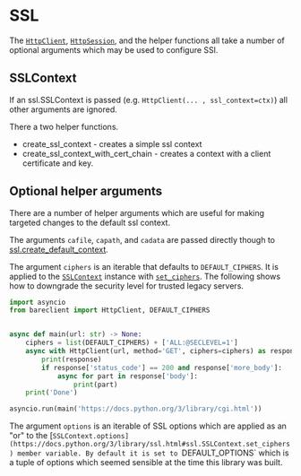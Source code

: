 # SSL

The [`HttpClient`](/api/bareclient/#class-httpclient),
[`HttpSession`](/api/bareclient/#class-httpsession), and the helper functions
all take a number of optional arguments which may be used to configure SSl.

## SSLContext

If an ssl.SSLContext is passed (e.g. `HttpClient(... , ssl_context=ctx)`) all
other arguments are ignored.

There a two helper functions.

* create_ssl_context - creates a simple ssl context
* create_ssl_context_with_cert_chain - creates a context with a client certificate and key.

## Optional helper arguments

There are a number of helper arguments which are useful for making targeted changes
to the default ssl context.

The arguments `cafile`, `capath`, and `cadata` are passed directly though to
[ssl.create_default_context](https://docs.python.org/3/library/ssl.html#ssl.create_default_context).

The argument `ciphers` is an iterable that defaults to `DEFAULT_CIPHERS`. It is
applied to the
[`SSLContext`](https://docs.python.org/3/library/ssl.html#ssl.SSLContext)
instance with
[`set_ciphers`](https://docs.python.org/3/library/ssl.html#ssl.SSLContext.set_ciphers).
The following shows how to downgrade the security level for trusted legacy
servers.

```python
import asyncio
from bareclient import HttpClient, DEFAULT_CIPHERS


async def main(url: str) -> None:
    ciphers = list(DEFAULT_CIPHERS) + ['ALL:@SECLEVEL=1']
    async with HttpClient(url, method='GET', ciphers=ciphers) as response:
        print(response)
        if response['status_code'] == 200 and response['more_body']:
            async for part in response['body']:
                print(part)
    print('Done')

asyncio.run(main('https://docs.python.org/3/library/cgi.html'))
```

The argument `options` is an iterable of SSL options which are applied as an "or"
to the
[`SSLContext.options](https://docs.python.org/3/library/ssl.html#ssl.SSLContext.set_ciphers)
member variable. By default it is set to `DEFAULT_OPTIONS` which is a tuple of
options which seemed sensible at the time this library was built.
